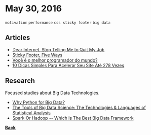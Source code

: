 # May 30, 2016

`motivation` `performance` `css sticky footer` `big data`

## Articles

- [Dear Internet, Stop Telling Me to Quit My Job](https://medium.com/the-coffeelicious/dear-internet-stop-telling-me-to-quit-my-job-5e93899f261c#.9zgbf3jwc)
- [Sticky Footer, Five Ways](https://css-tricks.com/couple-takes-sticky-footer/)
- [Você é o melhor programador do mundo?](http://brjs.com.br/voce-e-o-melhor-programador-do-mundo/)
- [10 Dicas Simples Para Acelerar Seu Site Até 278 Vezes](http://tableless.com.br/10-dicas-simples-para-acelerar-seu-site-ate-278-vezes/)

## Research

Focused studies about Big Data Technologies.


- [Why Python for Big Data?](https://www.continuum.io/why-python)
- [The Tools of Big Data Science: The Technologies & Languages of Statistical Analysis](http://www.business2community.com/big-data/tools-big-data-science-technologies-languages-statistical-analysis-01483461#7Px3eyLHfaMZeMqF.97)
- [Spark Or Hadoop -- Which Is The Best Big Data Framework](http://www.forbes.com/sites/bernardmarr/2015/06/22/spark-or-hadoop-which-is-the-best-big-data-framework/)


[__Back__](../README.md#may)
